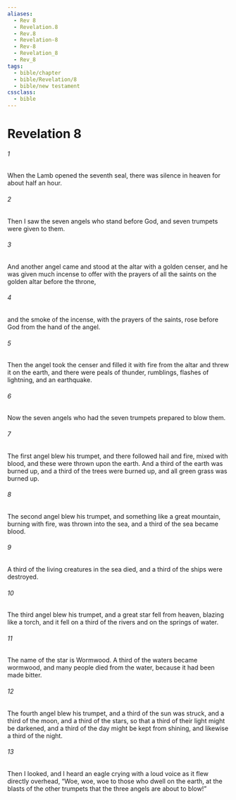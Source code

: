 ```yaml
---
aliases:
  - Rev 8
  - Revelation.8
  - Rev.8
  - Revelation-8
  - Rev-8
  - Revelation_8
  - Rev_8
tags:
  - bible/chapter
  - bible/Revelation/8
  - bible/new testament
cssclass:
  - bible
---
```


# Revelation 8

###### 1
When the Lamb opened the seventh seal, there was silence in heaven for about half an hour.
###### 2
Then I saw the seven angels who stand before God, and seven trumpets were given to them.
###### 3
And another angel came and stood at the altar with a golden censer, and he was given much incense to offer with the prayers of all the saints on the golden altar before the throne,
###### 4
and the smoke of the incense, with the prayers of the saints, rose before God from the hand of the angel.
###### 5
Then the angel took the censer and filled it with fire from the altar and threw it on the earth, and there were peals of thunder, rumblings, flashes of lightning, and an earthquake.
###### 6
Now the seven angels who had the seven trumpets prepared to blow them.
###### 7
The first angel blew his trumpet, and there followed hail and fire, mixed with blood, and these were thrown upon the earth. And a third of the earth was burned up, and a third of the trees were burned up, and all green grass was burned up.
###### 8
The second angel blew his trumpet, and something like a great mountain, burning with fire, was thrown into the sea, and a third of the sea became blood.
###### 9
A third of the living creatures in the sea died, and a third of the ships were destroyed.
###### 10
The third angel blew his trumpet, and a great star fell from heaven, blazing like a torch, and it fell on a third of the rivers and on the springs of water.
###### 11
The name of the star is Wormwood. A third of the waters became wormwood, and many people died from the water, because it had been made bitter.
###### 12
The fourth angel blew his trumpet, and a third of the sun was struck, and a third of the moon, and a third of the stars, so that a third of their light might be darkened, and a third of the day might be kept from shining, and likewise a third of the night.
###### 13
Then I looked, and I heard an eagle crying with a loud voice as it flew directly overhead, “Woe, woe, woe to those who dwell on the earth, at the blasts of the other trumpets that the three angels are about to blow!”


